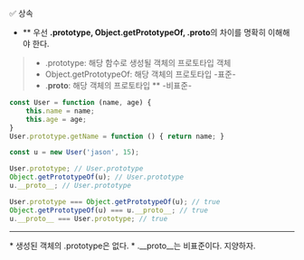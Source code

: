 ✅ 상속
* ** 우선 <b>.prototype, Object.getPrototypeOf, .__proto__</b>의 차이를 명확히 이해해야 한다.
> * .prototype: 해당 함수로 생성될 객체의 프로토타입 객체
> * Object.getPrototypeOf: 해당 객체의 프로토타입 -표준-
> * .__proto__: 해당 객체의 프로토타입 ** -비표준-
```javascript
const User = function (name, age) {
    this.name = name;
    this.age = age;
}
User.prototype.getName = function () { return name; }

const u = new User('jason', 15);

User.prototype; // User.prototype 
Object.getPrototypeOf(u); // User.prototype
u.__proto__; // User.prototype

User.prototype === Object.getPrototypeOf(u); // true
Object.getPrototypeOf(u) === u.__proto__; // true
u.__proto__ === User.prototype; // true
```
<hr />
* 생성된 객체의 .prototype은 없다.
* .__proto__는 비표준이다. 지양하자.